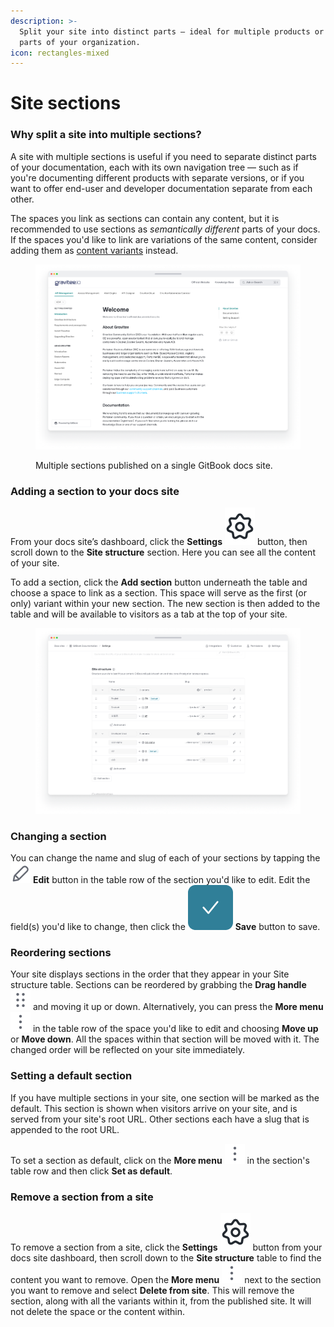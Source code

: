 ```yaml
---
description: >-
  Split your site into distinct parts — ideal for multiple products or different
  parts of your organization.
icon: rectangles-mixed
---
```


# Site sections

### Why split a site into multiple sections?

A site with multiple sections is useful if you need to separate distinct parts of your documentation, each with its own navigation tree — such as if you're documenting different products with separate versions, or if you want to offer end-user and developer documentation separate from each other.

The spaces you link as sections can contain any content, but it is recommended to use sections as _semantically different_ parts of your docs. If the spaces you'd like to link are variations of the same content, consider adding them as [content variants](publish-multiple-spaces-on-one-site.md) instead.

<figure><img src="../../.gitbook/assets/Gravitee.png" alt=""><figcaption><p>Multiple sections published on a single GitBook docs site.</p></figcaption></figure>

### Adding a section to your docs site

From your docs site’s dashboard, click the **Settings** <picture><source srcset="../../.gitbook/assets/settings-dark.png" media="(prefers-color-scheme: dark)"><img src="../../.gitbook/assets/settings-light.png" alt="" data-size="line"></picture> button, then scroll down to the **Site structure** section. Here you can see all the content of your site.

To add a section, click the **Add section** button underneath the table and choose a space to link as a section. This space will serve as the first (or only) variant within your new section. The new section is then added to the table and will be available to visitors as a tab at the top of your site.

<figure><img src="../../.gitbook/assets/Site structure full.png" alt=""><figcaption></figcaption></figure>

### Changing a section

You can change the name and slug of each of your sections by tapping the ![](../../.gitbook/assets/Edit.svg) **Edit** button in the table row of the section you'd like to edit. Edit the field(s) you'd like to change, then click the <img src="../../.gitbook/assets/Icon Button.png" alt="" data-size="line"> **Save** button to save.

### Reordering sections

Your site displays sections in the order that they appear in your Site structure table. Sections can be reordered by grabbing the **Drag handle** ![](../../.gitbook/assets/Dots-Drag.svg) and moving it up or down. Alternatively, you can press the **More menu** ![](../../.gitbook/assets/3dots-vertical.svg)  in the table row of the space you'd like to edit and choosing **Move up** or **Move down**. All the spaces within that section will be moved with it. The changed order will be reflected on your site immediately.

### Setting a default section

If you have multiple sections in your site, one section will be marked as the default. This section is shown when visitors arrive on your site, and is served from your site's root URL. Other sections each have a slug that is appended to the root URL.

To set a section as default, click on the **More menu** ![](../../.gitbook/assets/3dots-vertical.svg) in the section's table row and then click **Set as default**.

### Remove a section from a site

To remove a section from a site, click the **Settings** <picture><source srcset="../../.gitbook/assets/settings-dark.png" media="(prefers-color-scheme: dark)"><img src="../../.gitbook/assets/settings-light.png" alt="" data-size="line"></picture> button from your docs site dashboard, then scroll down to the **Site structure** table to find the content you want to remove. Open the **More menu** ![](../../.gitbook/assets/3dots-vertical.svg) next to the section you want to remove and select **Delete from site**. This will remove the section, along with all the variants within it, from the published site. It will not delete the space or the content within.

